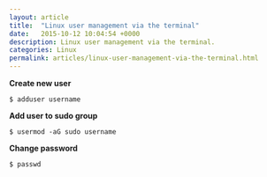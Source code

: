 ```yaml
---
layout: article
title:  "Linux user management via the terminal"
date:   2015-10-12 10:04:54 +0000
description: Linux user management via the terminal.
categories: Linux
permalink: articles/linux-user-management-via-the-terminal.html
---
```

**Create new user**

```
$ adduser username
```
**Add user to sudo group**

```
$ usermod -aG sudo username
```

**Change password**

```
$ passwd
```

